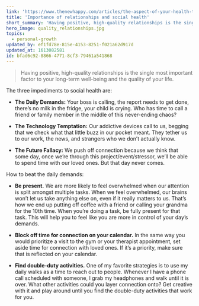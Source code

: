 ```yaml
---
link: 'https://www.thenewhappy.com/articles/the-aspect-of-your-health-that-you-might-be-neglecting'
title: 'Importance of relationships and social health'
short_summary: 'Having positive, high-quality relationships is the single most important factor to your long-term well-being and the quality of your life.'
hero_image: quality_relationships.jpg
topics:
  - personal-growth
updated_by: ef1fd78e-815e-4153-8251-f021a62d917d
updated_at: 1613082581
id: bfad6c92-8866-4771-8cf3-79461a541868
---
```

> Having positive, high-quality relationships is the single most important factor to your long-term well-being and the quality of your life. 


The three impediments to social health are: 

- **The Daily Demands:** Your boss is calling, the report needs to get done, there’s no milk in the fridge, your child is crying. Who has time to call a friend or family member in the middle of this never-ending chaos?

- **The Technology Temptation:** Our addictive devices call to us, begging that we check what that little buzz in our pocket meant. They tether us to our work, the news, and strangers who we don’t actually know.  

- **The Future Fallacy:** We push off connection because we think that some day, once we’re through this project/event/stressor, we’ll be able to spend time with our loved ones. But that day never comes. 

How to beat the daily demands:

- **Be present.** We are more likely to feel overwhelmed when our attention is split amongst multiple tasks. When we feel overwhelmed, our brains won’t let us take anything else on, even if it really matters to us. That’s how we end up putting off coffee with a friend or calling your grandma for the 10th time.  When you’re doing a task, be fully present for that task. This will help you to feel like you are more in control of your day’s demands.

- **Block off time for connection on your calendar.** In the same way you would prioritize a visit to the gym or your therapist appointment, set aside time for connection with loved ones. If it’s a priority, make sure that is reflected on your calendar. 

- **Find double-duty activities.** One of my favorite strategies is to use my daily walks as a time to reach out to people. Whenever I have a phone call scheduled with someone, I grab my headphones and walk until it is over. What other activities could you layer connection onto? Get creative with it and play around until you find the double-duty activities that work for you.
